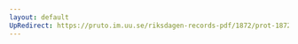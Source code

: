 ```yaml
---
layout: default
UpRedirect: https://pruto.im.uu.se/riksdagen-records-pdf/1872/prot-1872--fk--313.pdf
---
```

